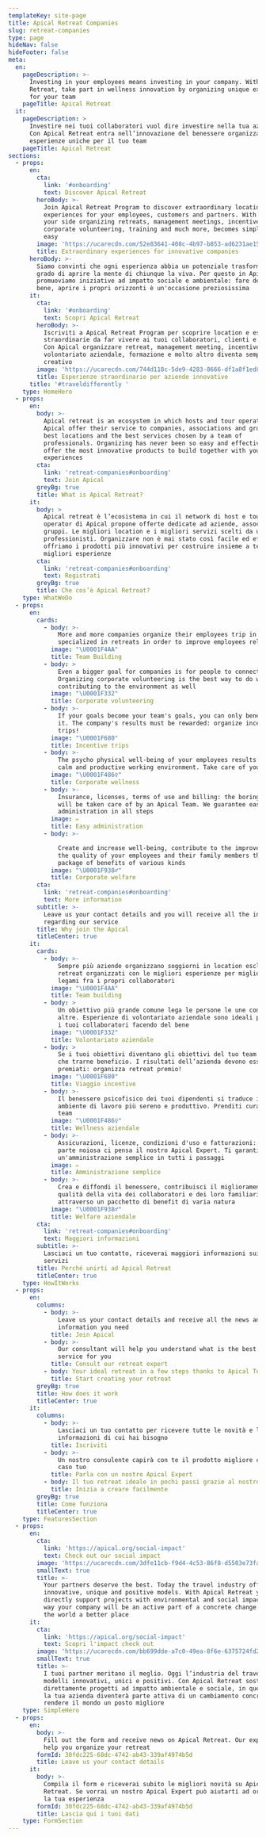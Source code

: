 ```yaml
---
templateKey: site-page
title: Apical Retreat Companies
slug: retreat-companies
type: page
hideNav: false
hideFooter: false
meta:
  en:
    pageDescription: >-
      Investing in your employees means investing in your company. With Apical
      Retreat, take part in wellness innovation by organizing unique experiences
      for your team
    pageTitle: Apical Retreat
  it:
    pageDescription: >
      Investire nei tuoi collaboratori vuol dire investire nella tua azienda.
      Con Apical Retreat entra nell’innovazione del benessere organizzando
      esperienze uniche per il tuo team
    pageTitle: Apical Retreat
sections:
  - props:
      en:
        cta:
          link: '#onboarding'
          text: Discover Apical Retreat
        heroBody: >-
          Join Apical Retreat Program to discover extraordinary locations and
          experiences for your employees, customers and partners. With Apical on
          your side organizing retreats, management meetings, incentives,
          corporate volunteering, training and much more, becomes simple and
          easy
        image: 'https://ucarecdn.com/52e83641-408c-4b97-b853-ad6231ae1504/'
        title: Extraordinary experiences for innovative companies
      heroBody: >-
        Siamo convinti che ogni esperienza abbia un potenziale trasformativo in
        grado di aprire la mente di chiunque la viva. Per questo in Apical
        promuoviamo iniziative ad impatto sociale e ambientale: fare del bene fa
        bene, aprire i propri orizzonti è un'occasione preziosissima
      it:
        cta:
          link: '#onboarding'
          text: Scopri Apical Retreat
        heroBody: >-
          Iscriviti a Apical Retreat Program per scoprire location e esperienze
          straordinarie da far vivere ai tuoi collaboratori, clienti e partners.
          Con Apical organizzare retreat, management meeting, incentive,
          volontariato aziendale, formazione e molto altro diventa semplice e
          creativo
        image: 'https://ucarecdn.com/744d118c-5de9-4283-8666-df1a8f1ed8d8/'
        title: Esperienze straordinarie per aziende innovative
      title: '#traveldifferently '
    type: HomeHero
  - props:
      en:
        body: >-
          Apical retreat is an ecosystem in which hosts and tour operators of
          Apical offer their service to companies, associations and groups. The
          best locations and the best services chosen by a team of
          professionals. Organizing has never been so easy and effective: we
          offer the most innovative products to build together with you the best
          experiences
        cta:
          link: 'retreat-companies#onboarding'
          text: Join Apical
        greyBg: true
        title: What is Apical Retreat?
      it:
        body: >
          Apical retreat è l’ecosistema in cui il network di host e tour
          operator di Apical propone offerte dedicate ad aziende, associazioni e
          gruppi. Le migliori location e i migliori servizi scelti da un team di
          professionisti. Organizzare non è mai stato così facile ed efficace:
          offriamo i prodotti più innovativi per costruire insieme a te le
          migliori esperienze
        cta:
          link: 'retreat-companies#onboarding'
          text: Registrati
        greyBg: true
        title: Che cos’è Apical Retreat?
    type: WhatWeDo
  - props:
      en:
        cards:
          - body: >-
              More and more companies organize their employees trip in locations
              specialized in retreats in order to improve employees relationship
            image: "\U0001F4AA"
            title: Team Building
          - body: >
              Even a bigger goal for companies is for people to connect.
              Organizing corporate volunteering is the best way to do while
              contributing to the environment as well
            image: "\U0001F332"
            title: Corporate volunteering
          - body: >-
              If your goals become your team's goals, you can only benefit from
              it. The company's results must be rewarded: organize incentive
              trips!
            image: "\U0001F680"
            title: Incentive trips
          - body: >-
              The psycho physical well-being of your employees results in a more
              calm and productive working environment. Take care of your team
            image: "\U0001F486‍♀️"
            title: Corporate wellness
          - body: >-
              Insurance, licenses, terms of use and billing: the boring part
              will be taken care of by an Apical Team. We guarantee easy
              administration in all steps
            image: ✏
            title: Easy administration
          - body: >-

              Create and increase well-being, contribute to the improvement of
              the quality of your employees and their family members through a
              package of benefits of various kinds
            image: "\U0001F938‍♂️"
            title: Corporate welfare
        cta:
          link: 'retreat-companies#onboarding'
          text: More information
        subtitle: >-
          Leave us your contact details and you will receive all the information
          regarding our service
        title: Why join the Apical
        titleCenter: true
      it:
        cards:
          - body: >-
              Sempre più aziende organizzano soggiorni in location esclusive in
              retreat organizzati con le migliori esperienze per migliorare i
              legami fra i propri collaboratori
            image: "\U0001F4AA"
            title: Team building
          - body: >
              Un obiettivo più grande comune lega le persone le une con le
              altre. Esperienze di volontariato aziendale sono ideali per unire
              i tuoi collaboratori facendo del bene
            image: "\U0001F332"
            title: Volontariato aziendale
          - body: >
              Se i tuoi obiettivi diventano gli obiettivi del tuo team non puoi
              che trarne beneficio. I risultati dell’azienda devono essere
              premiati: organizza retreat premio! 
            image: "\U0001F680"
            title: Viaggio incentive
          - body: >-
              Il benessere psicofisico dei tuoi dipendenti si traduce in un
              ambiente di lavoro più sereno e produttivo. Prenditi cura del tuo
              team
            image: "\U0001F486‍♀️"
            title: Wellness aziendale
          - body: >-
              Assicurazioni, licenze, condizioni d'uso e fatturazioni: alla
              parte noiosa ci pensa il nostro Apical Expert. Ti garantiamo
              un'amministrazione semplice in tutti i passaggi
            image: ✏
            title: Amministrazione semplice
          - body: >-
              Crea e diffondi il benessere, contribuisci il miglioramento della
              qualità della vita dei collaboratori e dei loro familiari
              attraverso un pacchetto di benefit di varia natura
            image: "\U0001F938‍♂️"
            title: Welfare aziendale
        cta:
          link: 'retreat-companies#onboarding'
          text: Maggiori informazioni
        subtitle: >-
          Lasciaci un tuo contatto, riceverai maggiori informazioni sui nostri
          servizi
        title: Perché unirti ad Apical Retreat
        titleCenter: true
    type: HowItWorks
  - props:
      en:
        columns:
          - body: >-
              Leave us your contact details and receive all the news and
              information you need
            title: Join Apical
          - body: >-
              Our consultant will help you understand what is the best possible
              service for you
            title: Consult our retreat expert
          - body: Your ideal retreat in a few steps thanks to Apical Team support
            title: Start creating your retreat
        greyBg: true
        title: How does it work
        titleCenter: true
      it:
        columns:
          - body: >-
              Lasciaci un tuo contatto per ricevere tutte le novità e le
              informazioni di cui hai bisogno
            title: Iscriviti
          - body: >-
              Un nostro consulente capirà con te il prodotto migliore che fa al
              caso tuo
            title: Parla con un nostro Apical Expert
          - body: Il tuo retreat ideale in pochi passi grazie al nostro supporto
            title: Inizia a creare facilmente
        greyBg: true
        title: Come funziona
        titleCenter: true
    type: FeaturesSection
  - props:
      en:
        cta:
          link: 'https://apical.org/social-impact'
          text: Check out our social impact
        image: 'https://ucarecdn.com/3dfe11cb-f9d4-4c53-86f8-d5503e73faf6/'
        smallText: true
        title: >-
          Your partners deserve the best. Today the travel industry offers
          innovative, unique and positive models. With Apical Retreat you
          directly support projects with environmental and social impact, this
          way your company will be an active part of a concrete change to make
          the world a better place
      it:
        cta:
          link: 'https://apical.org/social-impact'
          text: Scopri l'impact check out
        image: 'https://ucarecdn.com/bb699dde-a7c0-49ea-8f6e-6375724fd229/'
        smallText: true
        title: >-
          I tuoi partner meritano il meglio. Oggi l’industria del travel offre
          modelli innovativi, unici e positivi. Con Apical Retreat sostieni
          direttamente progetti ad impatto ambientale e sociale, in questo modo
          la tua azienda diventerà parte attiva di un cambiamento concreto per
          rendere il mondo un posto migliore
    type: SimpleHero
  - props:
      en:
        body: >-
          Fill out the form and receive news on Apical Retreat. Our expert can
          help you organize your retreat
        formId: 30fdc225-68dc-4742-ab43-339af4974b5d
        title: Leave us your contact details
      it:
        body: >-
          Compila il form e riceverai subito le migliori novità su Apical
          Retreat. Se vorrai un nostro Apical Expert può aiutarti ad organizzare
          la tua esperienza
        formId: 30fdc225-68dc-4742-ab43-339af4974b5d
        title: Lascia qui i tuoi dati
    type: FormSection
---
```


